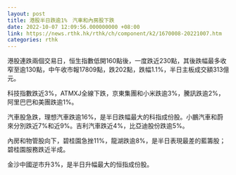 ```yaml
---
layout: post
title: 港股半日跌逾1%　汽車和內房股下跌
date: 2022-10-07 12:09:56.000000000 +08:00
link: https://news.rthk.hk/rthk/ch/component/k2/1670008-20221007.htm
categories: rthk
---
```


港股連跌兩個交易日，恒生指數低開160點後，一度跌近230點，其後跌幅最多收窄至逾130點，中午收市報17809點，跌202點，跌幅1.1%，半日主板成交額313億元。

科技指數跌近3%，ATMXJ全線下跌，京東集團和小米跌逾3%，騰訊跌逾2%，阿里巴巴和美團跌逾1%。

汽車股急跌，理想汽車跌逾16%，是半日跌幅最大的科指成份股。小鵬汽車和蔚來分別跌近7%和近9%。吉利汽車跌近4%，比亞迪股份跌逾5%。

內房和物管股向下，碧桂園急挫11%，龍湖跌逾8%，是半日表現最差的藍籌股；碧桂園服務跌近半成。

金沙中國逆市升3%，是半日升幅最大的恒指成份股。
